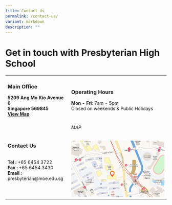 ```yaml
---
title: Contact Us
permalink: /contact-us/
variant: markdown
description: ""
---
```

# Get in touch with  Presbyterian High School

<table>
	<tbody><tr border="0">
		<td>
			<h3>Main Office</h3><b>5209 Ang Mo Kio Avenue 6 <br>Singapore 569845<br><a href="https://goo.gl/maps/up2bzquYV9KGRFdf8">View Map</a>
		</b></td>
		<td>
			<h3>Operating Hours</h3>
			<b>Mon - Fri</b>:&nbsp;7am - 5pm <br>Closed on weekends &amp; Public Holidays
		</td>
	</tr>
	<tr>
		<td border="0">
			<h3>Contact Us</h3>
			<br><b>Tel : </b>+65 6454 3722 <br><b>Fax : </b>+65 6454 3430
			<br>
						<b>Email : </b>presbyterian@moe.edu.sg
			</td>
		<td>
			<h6>MAP</h6>
							<img src="/images/2023images/schMap-onemap.jpg">
		</td></tr>
</tbody></table>